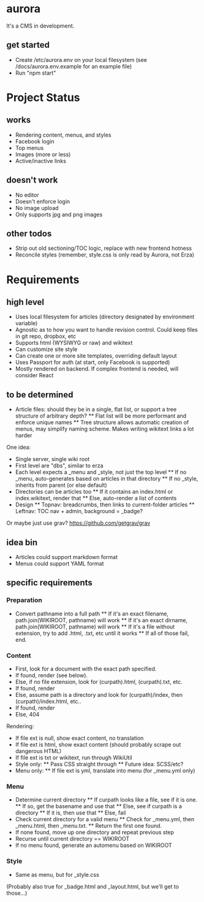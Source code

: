 # aurora

It's a CMS in development.

## get started

* Create /etc/aurora.env on your local filesystem (see /docs/aurora.env.example for an example file)
* Run "npm start"


# Project Status

## works
* Rendering content, menus, and styles
* Facebook login
* Top menus
* Images (more or less)
* Active/inactive links

## doesn't work
* No editor
* Doesn't enforce login
* No image upload
* Only supports jpg and png images

## other todos
* Strip out old sectioning/TOC logic, replace with new frontend hotness
* Reconcile styles (remember, style.css is only read by Aurora, not Erza)



# Requirements

## high level

* Uses local filesystem for articles (directory designated by environment variable)
* Agnostic as to how you want to handle revision control. Could keep files in git repo, dropbox, etc
* Supports html (WYSIWYG or raw) and wikitext
* Can customize site style
* Can create one or more site templates, overriding default layout
* Uses Passport for auth (at start, only Facebook is supported)
* Mostly rendered on backend. If complex frontend is needed, will consider React

## to be determined

* Article files: should they be in a single, flat list, or support a tree structure of arbitrary depth?
** Flat list will be more performant and enforce unique names
** Tree structure allows automatic creation of menus, may simplify naming scheme. Makes writing wikitext links a lot harder

One idea:
* Single server, single wiki root
* First level are "dbs", similar to erza
* Each level expects a _menu and _style, not just the top level
** If no _menu, auto-generates based on articles in that directory
** If no _style, inherits from parent (or else default)
* Directories can be articles too
** If it contains an index.html or index.wikitext, render that
** Else, auto-render a list of contents
* Design
** Topnav: breadcrumbs, then links to current-folder articles
** Leftnav: TOC nav + admin, background = _badge?


Or maybe just use grav? https://github.com/getgrav/grav

## idea bin

* Articles could support markdown format
* Menus could support YAML format

## specific requirements

### Preparation

* Convert pathname into a full path
** If it's an exact filename, path.join(WIKIROOT, pathname) will work
** If it's an exact dirname, path.join(WIKIROOT, pathname) will work
** If it's a file without extension, try to add .html, .txt, etc until it works
** If all of those fail, end.

### Content

* First, look for a document with the exact path specified.
* If found, render (see below).
* Else, if no file extension, look for (curpath).html, (curpath).txt, etc.
* If found, render
* Else, assume path is a directory and look for (curpath)/index, then (curpath)/index.html, etc..
* If found, render
* Else, 404

Rendering:
* If file ext is null, show exact content, no translation
* If file ext is html, show exact content (should probably scrape out dangerous HTML)
* If file ext is txt or wikitext, run through WikiUtil
* Style only:
** Pass CSS straight through
** Future idea: SCSS/etc?
* Menu only:
** If file ext is yml, translate into menu (for _menu.yml only)


### Menu

* Determine current directory
** If curpath looks like a file, see if it is one.
** If so, get the basename and use that
** Else, see if curpath is a directory
** If it is, then use that
** Else, fail
* Check current directory for a valid menu
** Check for _menu.yml, then _menu.html, then _menu.txt.
** Return the first one found.
* If none found, move up one directory and repeat previous step
* Recurse until current directory == WIKIROOT
* If no menu found, generate an automenu based on WIKIROOT

### Style

* Same as menu, but for _style.css

(Probably also true for _badge.html and _layout.html, but we'll get to those...)